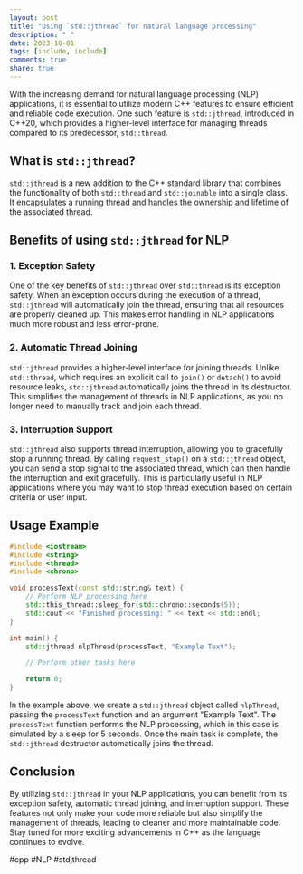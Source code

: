 ```yaml
---
layout: post
title: "Using `std::jthread` for natural language processing"
description: " "
date: 2023-10-01
tags: [include, include]
comments: true
share: true
---
```


With the increasing demand for natural language processing (NLP) applications, it is essential to utilize modern C++ features to ensure efficient and reliable code execution. One such feature is `std::jthread`, introduced in C++20, which provides a higher-level interface for managing threads compared to its predecessor, `std::thread`.

## What is `std::jthread`?
`std::jthread` is a new addition to the C++ standard library that combines the functionality of both `std::thread` and `std::joinable` into a single class. It encapsulates a running thread and handles the ownership and lifetime of the associated thread.

## Benefits of using `std::jthread` for NLP
### 1. Exception Safety
One of the key benefits of `std::jthread` over `std::thread` is its exception safety. When an exception occurs during the execution of a thread, `std::jthread` will automatically join the thread, ensuring that all resources are properly cleaned up. This makes error handling in NLP applications much more robust and less error-prone.

### 2. Automatic Thread Joining
`std::jthread` provides a higher-level interface for joining threads. Unlike `std::thread`, which requires an explicit call to `join()` or `detach()` to avoid resource leaks, `std::jthread` automatically joins the thread in its destructor. This simplifies the management of threads in NLP applications, as you no longer need to manually track and join each thread.

### 3. Interruption Support
`std::jthread` also supports thread interruption, allowing you to gracefully stop a running thread. By calling `request_stop()` on a `std::jthread` object, you can send a stop signal to the associated thread, which can then handle the interruption and exit gracefully. This is particularly useful in NLP applications where you may want to stop thread execution based on certain criteria or user input.

## Usage Example

```cpp
#include <iostream>
#include <string>
#include <thread>
#include <chrono>

void processText(const std::string& text) {
    // Perform NLP processing here
    std::this_thread::sleep_for(std::chrono::seconds(5));
    std::cout << "Finished processing: " << text << std::endl;
}

int main() {
    std::jthread nlpThread(processText, "Example Text");

    // Perform other tasks here

    return 0;
}
```

In the example above, we create a `std::jthread` object called `nlpThread`, passing the `processText` function and an argument "Example Text". The `processText` function performs the NLP processing, which in this case is simulated by a sleep for 5 seconds. Once the main task is complete, the `std::jthread` destructor automatically joins the thread.

## Conclusion

By utilizing `std::jthread` in your NLP applications, you can benefit from its exception safety, automatic thread joining, and interruption support. These features not only make your code more reliable but also simplify the management of threads, leading to cleaner and more maintainable code. Stay tuned for more exciting advancements in C++ as the language continues to evolve.

#cpp #NLP #stdjthread